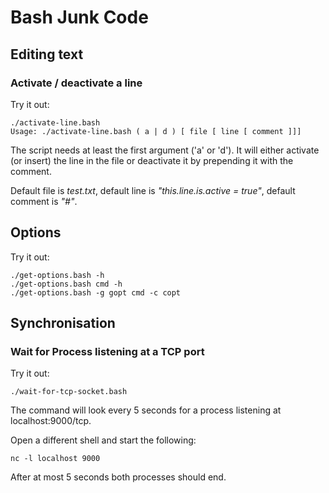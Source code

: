 # Bash Junk Code

## Editing text

### Activate / deactivate a line

Try it out:

```
./activate-line.bash
Usage: ./activate-line.bash ( a | d ) [ file [ line [ comment ]]]
```

The script needs at least the first argument ('a' or 'd').
It will either activate (or insert) the line in the file
or deactivate it by prepending it with the comment.

Default file is *test.txt*,
default line is *"this.line.is.active = true"*,
default comment is *"#"*.

## Options

Try it out:

```
./get-options.bash -h
./get-options.bash cmd -h
./get-options.bash -g gopt cmd -c copt
```

## Synchronisation

### Wait for Process listening at a TCP port

Try it out:

```
./wait-for-tcp-socket.bash
```

The command will look every 5 seconds for a process
listening at localhost:9000/tcp.

Open a different shell and start the following:

```
nc -l localhost 9000
```

After at most 5 seconds both processes should end.


